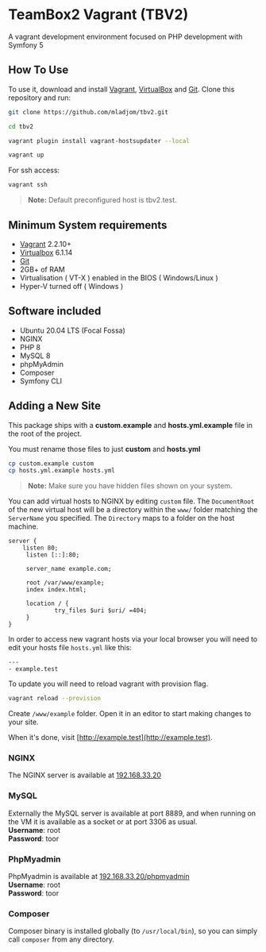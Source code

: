 # TeamBox2 Vagrant (TBV2)

A vagrant development environment focused on PHP development with Symfony 5 


## How To Use

To use it, download and install [Vagrant](https://www.vagrantup.com), [VirtualBox](https://www.virtualbox.org/) and [Git](https://git-scm.com/). Clone this repository and run:

```bash
git clone https://github.com/mladjom/tbv2.git
```

```bash
cd tbv2
```

```bash
vagrant plugin install vagrant-hostsupdater --local
```

```bash
vagrant up
```

For ssh access:
```bash
vagrant ssh
```

> **Note:** Default preconfigured host is tbv2.test.

## Minimum System requirements

- [Vagrant](https://www.vagrantup.com) 2.2.10+
- [Virtualbox](https://www.virtualbox.org) 6.1.14
- [Git](https://git-scm.com/) 
- 2GB+ of RAM
- Virtualisation ( VT-X ) enabled in the BIOS ( Windows/Linux )
- Hyper-V turned off ( Windows )

## Software included

- Ubuntu 20.04 LTS (Focal Fossa)
- NGINX
- PHP 8 
- MySQL 8
- phpMyAdmin 
- Composer
- Symfony CLI

## Adding a New Site 

This package ships with a **custom.example** and **hosts.yml.example** file in the root of the project.

You must rename those files to just **custom** and **hosts.yml**

```bash
cp custom.example custom
cp hosts.yml.example hosts.yml
```

> **Note:** Make sure you have hidden files shown on your system.

You can add virtual hosts to NGINX by editing `custom` file. The `DocumentRoot` of the new virtual host will be a directory within the
`www/` folder matching the `ServerName` you specified. The `Directory` maps to a folder on the host machine.

    server {
        listen 80;
         listen [::]:80;
  
         server_name example.com;
  
         root /var/www/example;
         index index.html;
  
         location / {
                 try_files $uri $uri/ =404;
         }
    }

In order to access new vagrant hosts via your local browser you will need to edit your hosts file `hosts.yml` like this:

    ---
    - example.test

To update you will need to reload vagrant with provision flag.

```bash
vagrant reload --provision
```

Create `/www/example` folder. Open it in an editor to start making changes to your site.

When it's done, visit  [http://example.test](http://example.test).

### NGINX
The NGINX server is available at [192.168.33.20](http://192.168.33.20)

### MySQL
Externally the MySQL server is available at port 8889, and when running on the VM it is available as a socket or at port 3306 as usual.  
**Username**: root  
**Password**: toor

### PhpMyadmin
PhpMyadmin is available at [192.168.33.20/phpmyadmin](http://192.168.33.10/phpmyadmin)  
**Username**: root  
**Password**: toor

### Composer

Composer binary is installed globally (to `/usr/local/bin`), so you can simply call `composer` from any directory.
